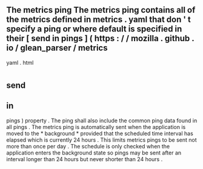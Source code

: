 #
The
metrics
ping
The
metrics
ping
contains
all
of
the
metrics
defined
in
metrics
.
yaml
that
don
'
t
specify
a
ping
or
where
default
is
specified
in
their
[
send
in
pings
]
(
https
:
/
/
mozilla
.
github
.
io
/
glean_parser
/
metrics
-
yaml
.
html
#
send
-
in
-
pings
)
property
.
The
ping
shall
also
include
the
common
ping
data
found
in
all
pings
.
The
metrics
ping
is
automatically
sent
when
the
application
is
moved
to
the
*
background
*
provided
that
the
scheduled
time
interval
has
elapsed
which
is
currently
24
hours
.
This
limits
metrics
pings
to
be
sent
not
more
than
once
per
day
.
The
schedule
is
only
checked
when
the
application
enters
the
background
state
so
pings
may
be
sent
after
an
interval
longer
than
24
hours
but
never
shorter
than
24
hours
.
